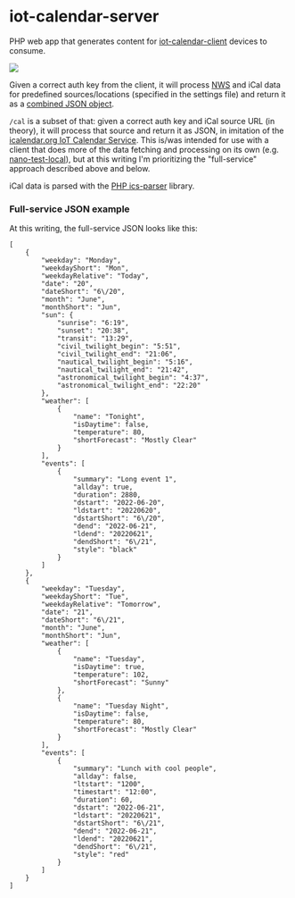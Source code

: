 # iot-calendar-server

PHP web app that generates content for [iot-calendar-client](https://github.com/clockspot/iot-calendar-client) devices to consume.

<img src="https://user-images.githubusercontent.com/9385318/210183103-a624e4f4-9a1b-46c9-8aa5-d11bb0678466.jpg">

Given a correct auth key from the client, it will process [NWS](https://www.weather.gov/documentation/services-web-api) and iCal data for predefined sources/locations (specified in the settings file) and return it as a [combined JSON object](#full-service-json-example).

`/cal` is a subset of that: given a correct auth key and iCal source URL (in theory), it will process that source and return it as JSON, in imitation of the [icalendar.org IoT Calendar Service](https://icalendar.org/iot.html). This is/was intended for use with a client that does more of the data fetching and processing on its own (e.g. [nano-test-local](https://github.com/clockspot/iot-calendar-client/tree/master/nano-test-local)), but at this writing I'm prioritizing the "full-service" approach described above and below.

iCal data is parsed with the [PHP ics-parser](https://github.com/u01jmg3/ics-parser) library.

### Full-service JSON example

At this writing, the full-service JSON looks like this:

```
[
    {
        "weekday": "Monday",
        "weekdayShort": "Mon",
        "weekdayRelative": "Today",
        "date": "20",
        "dateShort": "6\/20",
        "month": "June",
        "monthShort": "Jun",
        "sun": {
            "sunrise": "6:19",
            "sunset": "20:38",
            "transit": "13:29",
            "civil_twilight_begin": "5:51",
            "civil_twilight_end": "21:06",
            "nautical_twilight_begin": "5:16",
            "nautical_twilight_end": "21:42",
            "astronomical_twilight_begin": "4:37",
            "astronomical_twilight_end": "22:20"
        },
        "weather": [
            {
                "name": "Tonight",
                "isDaytime": false,
                "temperature": 80,
                "shortForecast": "Mostly Clear"
            }
        ],
        "events": [
            {
                "summary": "Long event 1",
                "allday": true,
                "duration": 2880,
                "dstart": "2022-06-20",
                "ldstart": "20220620",
                "dstartShort": "6\/20",
                "dend": "2022-06-21",
                "ldend": "20220621",
                "dendShort": "6\/21",
                "style": "black"
            }
        ]
    },
    {
        "weekday": "Tuesday",
        "weekdayShort": "Tue",
        "weekdayRelative": "Tomorrow",
        "date": "21",
        "dateShort": "6\/21",
        "month": "June",
        "monthShort": "Jun",
        "weather": [
            {
                "name": "Tuesday",
                "isDaytime": true,
                "temperature": 102,
                "shortForecast": "Sunny"
            },
            {
                "name": "Tuesday Night",
                "isDaytime": false,
                "temperature": 80,
                "shortForecast": "Mostly Clear"
            }
        ],
        "events": [
            {
                "summary": "Lunch with cool people",
                "allday": false,
                "ltstart": "1200",
                "timestart": "12:00",
                "duration": 60,
                "dstart": "2022-06-21",
                "ldstart": "20220621",
                "dstartShort": "6\/21",
                "dend": "2022-06-21",
                "ldend": "20220621",
                "dendShort": "6\/21",
                "style": "red"
            }
        ]
    }
]
```